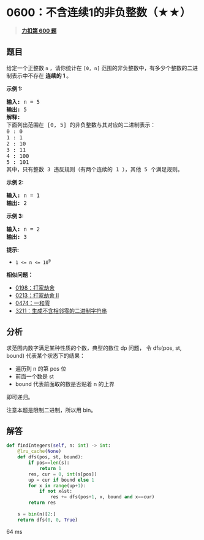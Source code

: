 # 0600：不含连续1的非负整数（★★）


> <u>**[力扣第 600 题](https://leetcode.cn/problems/non-negative-integers-without-consecutive-ones/)**</u>

## 题目

<p>给定一个正整数 <code>n</code> ，请你统计在 <code>[0, n]</code> 范围的非负整数中，有多少个整数的二进制表示中不存在 <strong>连续的 1 </strong>。</p>



<p><strong>示例 1:</strong></p>

<pre>
<strong>输入:</strong> n = 5
<strong>输出:</strong> 5
<strong>解释:</strong>
下面列出范围在 [0, 5] 的非负整数与其对应的二进制表示：
0 : 0
1 : 1
2 : 10
3 : 11
4 : 100
5 : 101
其中，只有整数 3 违反规则（有两个连续的 1 ），其他 5 个满足规则。</pre>

<p><strong>示例 2:</strong></p>

<pre>
<strong>输入:</strong> n = 1
<strong>输出:</strong> 2
</pre>

<p><strong>示例 3:</strong></p>

<pre>
<strong>输入:</strong> n = 2
<strong>输出:</strong> 3
</pre>



<p><strong>提示:</strong></p>

<ul>
<li><code>1 &lt;= n &lt;= 10<sup>9</sup></code></li>
</ul>


**相似问题：**
- [0198：打家劫舍](/leetcode/0198)
- [0213：打家劫舍 II](/leetcode/0213)
- [0474：一和零](/leetcode/0474)
- [3211：生成不含相邻零的二进制字符串](/leetcode/3211)


## 分析

求范围内数字满足某种性质的个数，典型的数位 dp 问题，
令 dfs(pos, st, bound) 代表某个状态下的结果：
- 遍历到 n 的第 pos 位
- 前面一个数是 st
- bound 代表前面取的数是否贴着 n 的上界

即可递归。

注意本题是限制二进制，所以用 bin。
	
## 解答

```python
def findIntegers(self, n: int) -> int:
    @lru_cache(None)
    def dfs(pos, st, bound):
        if pos==len(s):
            return 1
        res, cur = 0, int(s[pos])
        up = cur if bound else 1
        for x in range(up+1):
            if not x&st:
                res += dfs(pos+1, x, bound and x==cur)
        return res
    
    s = bin(n)[2:]
    return dfs(0, 0, True)
```
64 ms

